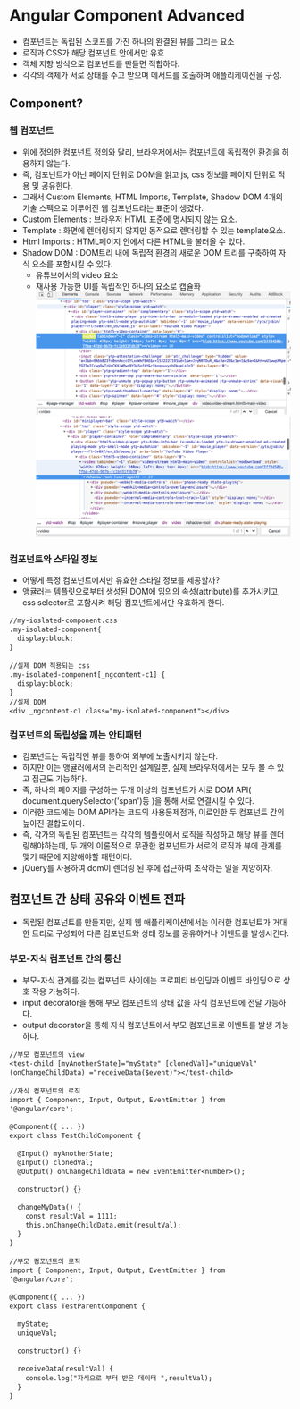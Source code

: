 # Angular Component Advanced
- 컴포넌트는 독립된 스코프를 가진 하나의 완결된 뷰를 그리는 요소
- 로직과 CSS가 해당 컴포넌트 안에서만 유효
- 객체 지향 방식으로 컴포넌트를 만들면 적합하다.
- 각각의 객체가 서로 상태를 주고 받으며 메서드를 호출하며 애플리케이션을 구성.

## Component?

### 웹 컴포넌트
- 위에 정의한 컴포넌트 정의와 달리, 브라우저에서는 컴포넌트에 독립적인 환경을 허용하지 않는다.
- 즉, 컴포넌트가 아닌 페이지 단위로 DOM을 읽고 js, css 정보를 페이지 단위로 적용 및 공유한다.
- 그래서 Custom Elements, HTML Imports, Template, Shadow DOM 4개의 기술 스펙으로 이루어진 웹 컴포넌트라는 표준이 생겼다.
- Custom Elements : 브라우저 HTML 표준에 명시되지 않는 요소.
- Template : 화면에 렌더링되지 않지만 동적으로 렌더링할 수 있는 template요소.
- Html Imports : HTML페이지 안에서 다른 HTML을 불러올 수 있다.
- Shadow DOM : DOM트리 내에 독립적 환경의 새로운 DOM 트리를 구축하여 자식 요소를 포함시킬 수 있다.
  - 유튜브에서의 video 요소
  - 재사용 가능한 UI를 독립적인 하나의 요소로 캡슐화
  ![Shadow DOM](shadow-dom1.png)
  ![Shadow DOM](shadow-dom2.png)

### 컴포넌트와 스타일 정보
- 어떻게 특정 컴포넌트에서만 유효한 스타일 정보를 제공할까?
- 앵귤러는 템플릿으로부터 생성된 DOM에 임의의 속성(attribute)를 추가시키고, css selector로 포함시켜 해당 컴포넌트에서만 유효하게 한다.
```
//my-ioslated-component.css
.my-isolated-component{
  display:block;
}

//실제 DOM 적용되는 css
.my-isolated-component[_ngcontent-c1] {
  display:block;
}
//실제 DOM
<div _ngcontent-c1 class="my-isolated-component"></div>
```

### 컴포넌트의 독립성을 깨는 안티패턴
- 컴포넌트는 독립적인 뷰를 통하여 외부에 노출시키지 않는다.
- 하지만 이는 앵귤러에서의 논리적인 설계일뿐, 실제 브라우저에서는 모두 볼 수 있고 접근도 가능하다.
- 즉, 하나의 페이지를 구성하는 두개 이상의 컴포넌트가 서로 DOM API( document.querySelector('span')등 )을 통해 서로 연결시킬 수 있다.
- 이러한 코드에는 DOM API라는 코드의 사용문제점과, 이로인한 두 컴포넌트 간의 높아진 결합도이다.
- 즉, 각가의 독립된 컴포넌트는 각각의 템플릿에서 로직을 작성하고 해당 뷰를 렌더링해야하는데, 두 개의 이론적으로 무관한 컴포넌트가 서로의 로직과 뷰에 관계를 맺기 때문에 지양해야할 패턴이다.
- jQuery를 사용하여 dom이 렌더링 된 후에 접근하여 조작하는 일을 지양하자.

## 컴포넌트 간 상태 공유와 이벤트 전파
- 독립된 컴포넌트를 만들지만, 실제 웹 애플리케이션에서는 이러한 컴포넌트가 거대한 트리로 구성되어 다른 컴포넌트와 상태 정보를 공유하거나 이벤트를 발생시킨다.

### 부모-자식 컴포넌트 간의 통신
- 부모-자식 관계를 갖는 컴포넌트 사이에는 프로퍼티 바인딩과 이벤트 바인딩으로 상호 작용 가능하다.
- input decorator을 통해 부모 컴포넌트의 상태 값을 자식 컴포넌트에 전달 가능하다.
- output decorator을 통해 자식 컴포넌트에서 부모 컴포넌트로 이벤트를 발생 가능하다.
```
//부모 컴포넌트의 view
<test-child [myAnotherState]="myState" [clonedVal]="uniqueVal" (onChangeChildData) ="receiveData($event)"></test-child>

//자식 컴포넌트의 로직
import { Component, Input, Output, EventEmitter } from '@angular/core';

@Component({ ... })
export class TestChildComponent {

  @Input() myAnotherState;
  @Input() clonedVal;
  @Output() onChangeChildData = new EventEmitter<number>();

  constructor() {}

  changeMyData() {
    const resultVal = 1111;
    this.onChangeChildData.emit(resultVal);
  }
}

//부모 컴포넌트의 로직
import { Component, Input, Output, EventEmitter } from '@angular/core';

@Component({ ... })
export class TestParentComponent {

  myState;
  uniqueVal;

  constructor() {}

  receiveData(resultVal) {
    console.log("자식으로 부터 받은 데이터 ",resultVal);
  }
}
```